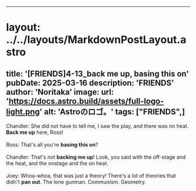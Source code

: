 
---
# layout: ../../layouts/MarkdownPostLayout.astro
title: '[FRIENDS]4-13_back me up, basing this on'
pubDate: 2025-03-16
description: 'FRIENDS'
author: 'Noritaka'
image:
    url: 'https://docs.astro.build/assets/full-logo-light.png'
    alt: 'Astroのロゴ。'
tags: ["FRIENDS",]
---

Chandler: She did not have to tell me, I saw the play, and there was no heat. **Back me up** here, Ross!<br>
<br>
Ross: That's all you're **basing this on**?<br>
<br>
Chandler: That's not **backing me up**! Look, you said with the off-stage and the heat, and the onstage and the on heat.<br>
<br>
Joey: Whoa-whoa, that was just a theory! There's a lot of theories that didn't **pan out**. The lone gunman. Communism. Geometry.
